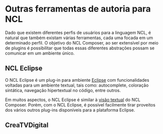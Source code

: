 # Outras ferramentas de autoria para NCL #

Dado que existem diferentes perfis de usuários para a linguagem NCL, é natural
que também existam várias ferramentas, cada uma focada em um determinado
perfil. O objetivo do NCL Composer, ao ser extensível por meio de plugins é
possibilitar que todas essas diferentes abstrações possam se comunicar em um
ambiente único.

## NCL Eclipse ##
O NCL Eclipse é um plug-in para ambiente [Eclipse](http://www.eclipse.or) com
funcionalidades voltadas para um ambiente textual, tais como: autocomplete,
coloração sintática, navegação hipertextual no código, entre outros.

Em muitos aspectos, o NCL Eclipse é similar à [visão textual](#visao_textual) do
NCL Composer. Porém, com o NCL Eclipse, é possível facilmente tirar proveitos
dos vários outros plug-ins disponíveis para a plataforma Eclipse.

## CreaTVDigital ##
